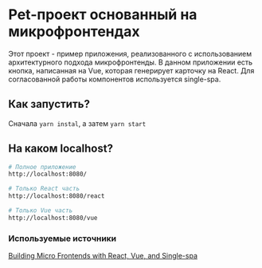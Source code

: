 # Pet-проект основанный на микрофронтендах

Этот проект - пример приложения, реализованного с использованием архитектурного подхода микрофронтенды. В данном приложении есть кнопка, написанная на Vue, которая генерирует карточку на React. Для согласованной работы компонентов используется single-spa.

## Как запустить?
Сначала ```yarn instal```, а затем ```yarn start```

## На каком localhost?

```sh
# Полное приложение
http://localhost:8080/

# Только React часть
http://localhost:8080/react

# Только Vue часть
http://localhost:8080/vue
```

### Используемые источники
[Building Micro Frontends with React, Vue, and Single-spa](https://dev.to/dabit3/building-micro-frontends-with-react-vue-and-single-spa-52op)
